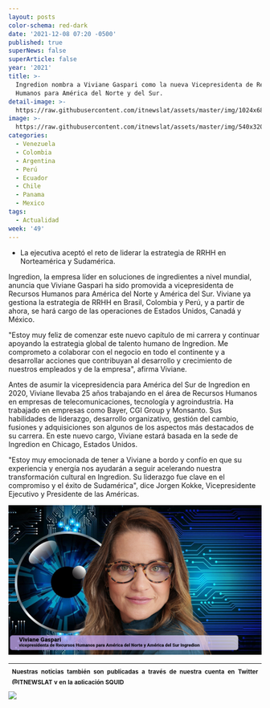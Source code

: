 ```yaml
---
layout: posts
color-schema: red-dark
date: '2021-12-08 07:20 -0500'
published: true
superNews: false
superArticle: false
year: '2021'
title: >-
  Ingredion nombra a Viviane Gaspari como la nueva Vicepresidenta de Recursos
  Humanos para América del Norte y del Sur.
detail-image: >-
  https://raw.githubusercontent.com/itnewslat/assets/master/img/1024x680/Viviane-Gaspari-g.jpg
image: >-
  https://raw.githubusercontent.com/itnewslat/assets/master/img/540x320/Viviane-Gaspari-p.jpg
categories:
  - Venezuela
  - Colombia
  - Argentina
  - Perú
  - Ecuador
  - Chile
  - Panama
  - Mexico
tags:
  - Actualidad
week: '49'
---
```

- La ejecutiva aceptó el reto de liderar la estrategia de RRHH en Norteamérica y Sudamérica.
 
Ingredion, la empresa líder en soluciones de ingredientes a nivel mundial, anuncia que Viviane Gaspari ha sido promovida a vicepresidenta de Recursos Humanos para América del Norte y América del Sur. Viviane ya gestiona la estrategia de RRHH en Brasil, Colombia y Perú, y a partir de ahora, se hará cargo de las operaciones de Estados Unidos, Canadá y México.
 
"Estoy muy feliz de comenzar este nuevo capítulo de mi carrera y continuar apoyando la estrategia global de talento humano de Ingredion. Me comprometo a colaborar con el negocio en todo el continente y a desarrollar acciones que contribuyan al desarrollo y crecimiento de nuestros empleados y de la empresa", afirma Viviane. 
 
Antes de asumir la vicepresidencia para América del Sur de Ingredion en 2020, Viviane llevaba 25 años trabajando en el área de Recursos Humanos en empresas de telecomunicaciones, tecnología y agroindustria. Ha trabajado en empresas como Bayer, CGI Group y Monsanto. Sus habilidades de liderazgo, desarrollo organizativo, gestión del cambio, fusiones y adquisiciones son algunos de los aspectos más destacados de su carrera. En este nuevo cargo, Viviane estará basada en la sede de Ingredion en Chicago, Estados Unidos.
 
"Estoy muy emocionada de tener a Viviane a bordo y confío en que su experiencia y energía nos ayudarán a seguir acelerando nuestra transformación cultural en Ingredion. Su liderazgo fue clave en el compromiso y el éxito de Sudamérica", dice Jorgen Kokke, Vicepresidente Ejecutivo y Presidente de las Américas.
 
![](https://raw.githubusercontent.com/itnewslat/assets/master/img/540x320/Viviane-Gaspari-p.jpg)

<table style="height: 42px;" width="569">
<tbody>
<tr>
<td style="text-align: justify;"><sub><strong>Nuestras noticias también son publicadas a través de nuestra cuenta en Twitter <a href="https://twitter.com/itnewslat?lang=es">@ITNEWSLAT</a> y en la aplicación <a href="https://squidapp.co/en/">SQUID</a></strong></sub></td>
</tr>
</tbody>
</table>

<img src="https://tracker.metricool.com/c3po.jpg?hash=56f88a41e39ab42c063cc51676587a04"/>

